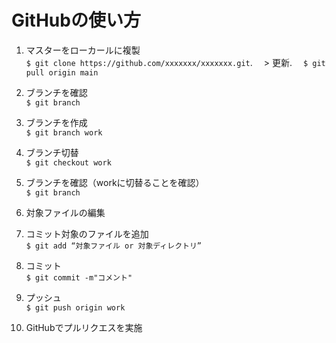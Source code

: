 # GitHubの使い方
1. マスターをローカールに複製  
`$ git clone https://github.com/xxxxxxx/xxxxxxx.git`. 
　> 更新. 
　`$ git pull origin main `
 
2. ブランチを確認  
`$ git branch`

3. ブランチを作成  
`$ git branch work`

4. ブランチ切替  
`$ git checkout work`

5. ブランチを確認（workに切替ることを確認）  
`$ git branch`

6. 対象ファイルの編集

7. コミット対象のファイルを追加  
`$ git add “対象ファイル or 対象ディレクトリ”`

8. コミット  
`$ git commit -m"コメント"`

9. プッシュ  
`$ git push origin work`

10. GitHubでプルリクエスを実施
